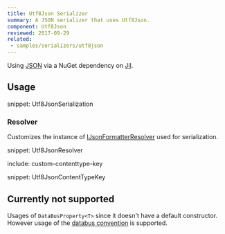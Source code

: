 ```yaml
---
title: Utf8Json Serializer
summary: A JSON serializer that uses Utf8Json.
component: Utf8Json
reviewed: 2017-09-29
related:
 - samples/serializers/utf8json
---
```


Using [JSON](https://en.wikipedia.org/wiki/Json) via a NuGet dependency on [Jil](https://github.com/kevin-montrose/Jil).


## Usage

snippet: Utf8JsonSerialization


### Resolver

Customizes the instance of [IJsonFormatterResolver](https://github.com/neuecc/Utf8Json#resolver) used for serialization.

snippet: Utf8JsonResolver


include: custom-contenttype-key

snippet: Utf8JsonContentTypeKey


## Currently not supported

Usages of `DataBusProperty<T>` since it doesn't have a default constructor. However usage of the [databus convention](/nservicebus/messaging/databus) is supported.